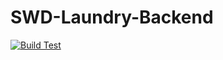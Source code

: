 # SWD-Laundry-Backend
[![Build Test](https://github.com/k-nero/SWD-Laundry-Backend/actions/workflows/aws.yml/badge.svg)](https://github.com/k-nero/SWD-Laundry-Backend/actions/workflows/aws.yml)
